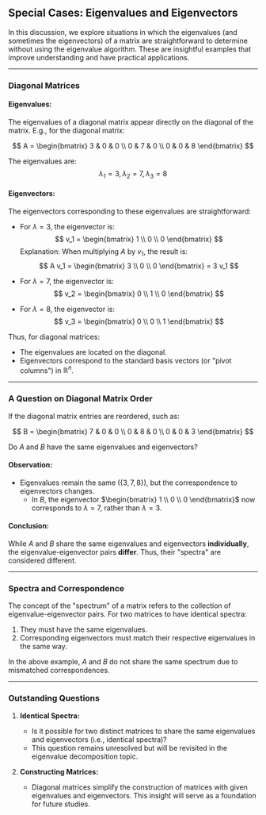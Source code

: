 ## Special Cases: Eigenvalues and Eigenvectors

In this discussion, we explore situations in which the eigenvalues (and sometimes the eigenvectors) of a matrix are straightforward to determine without using the eigenvalue algorithm. These are insightful examples that improve understanding and have practical applications.

---

### Diagonal Matrices

#### Eigenvalues:
The eigenvalues of a diagonal matrix appear directly on the diagonal of the matrix. E.g., for the diagonal matrix:

$$
A =
\begin{bmatrix}
3 & 0 & 0 \\
0 & 7 & 0 \\
0 & 0 & 8
\end{bmatrix}
$$

The eigenvalues are:
$$
\lambda_1 = 3, \, \lambda_2 = 7, \, \lambda_3 = 8
$$

#### Eigenvectors:
The eigenvectors corresponding to these eigenvalues are straightforward:
- For $\lambda = 3$, the eigenvector is:
  $$
  v_1 = \begin{bmatrix} 1 \\ 0 \\ 0 \end{bmatrix}
  $$
  Explanation: When multiplying $A$ by $v_1$, the result is:
  $$
  A v_1 = \begin{bmatrix} 3 \\ 0 \\ 0 \end{bmatrix} = 3 v_1
  $$

- For $\lambda = 7$, the eigenvector is:
  $$
  v_2 = \begin{bmatrix} 0 \\ 1 \\ 0 \end{bmatrix}
  $$

- For $\lambda = 8$, the eigenvector is:
  $$
  v_3 = \begin{bmatrix} 0 \\ 0 \\ 1 \end{bmatrix}
  $$

Thus, for diagonal matrices:
- The eigenvalues are located on the diagonal.
- Eigenvectors correspond to the standard basis vectors (or "pivot columns") in $\mathbb{R}^n$.

---

### A Question on Diagonal Matrix Order

If the diagonal matrix entries are reordered, such as:

$$
B = 
\begin{bmatrix}
7 & 0 & 0 \\
0 & 8 & 0 \\
0 & 0 & 3
\end{bmatrix}
$$

Do $A$ and $B$ have the same eigenvalues and eigenvectors?

#### Observation:
- Eigenvalues remain the same ($\{3, 7, 8\}$), but the correspondence to eigenvectors changes.
  - In $B$, the eigenvector $\begin{bmatrix} 1 \\ 0 \\ 0 \end{bmatrix}$ now corresponds to $\lambda = 7$, rather than $\lambda = 3$.

#### Conclusion:
While $A$ and $B$ share the same eigenvalues and eigenvectors **individually**, the eigenvalue-eigenvector pairs **differ**. Thus, their "spectra" are considered different.

---

### Spectra and Correspondence

The concept of the "spectrum" of a matrix refers to the collection of eigenvalue-eigenvector pairs. For two matrices to have identical spectra:
1. They must have the same eigenvalues.
2. Corresponding eigenvectors must match their respective eigenvalues in the same way.

In the above example, $A$ and $B$ do not share the same spectrum due to mismatched correspondences.

---

### Outstanding Questions

1. **Identical Spectra:**
   - Is it possible for two distinct matrices to share the same eigenvalues and eigenvectors (i.e., identical spectra)? 
   - This question remains unresolved but will be revisited in the eigenvalue decomposition topic.

2. **Constructing Matrices:**
   - Diagonal matrices simplify the construction of matrices with given eigenvalues and eigenvectors. This insight will serve as a foundation for future studies.